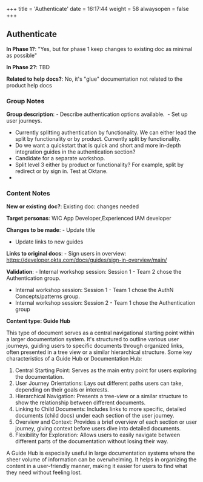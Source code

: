 +++
title = 'Authenticate'
date = 16:17:44
weight = 58
alwaysopen = false
+++

## Authenticate

**In Phase 1?**: "Yes, but for phase 1 keep changes to existing doc as minimal as possible"

**In Phase 2?**: TBD

**Related to help docs?**: No, it's "glue" documentation not related to the product help docs


### Group Notes

**Group description**: - Describe authentication options available. 
    - Set up user journeys.
- Currently splitting authentication by functionality. We can either lead the split by functionality or by product. Currently split by functionality.
- Do we want a quickstart that is quick and short and more in-depth integration guides in the authentication section?
- Candidate for a separate workshop.
- Split level 3 either by product or functionality? For example, split by redirect or by sign in. Test at Oktane.
- 

### Content Notes

**New or existing doc?**: Existing doc: changes needed

**Target personas**: WIC App Developer,Experienced IAM developer

**Changes to be made**: - Update title
- Update links to new guides

**Links to original docs**: - Sign users in overview: https://developer.okta.com/docs/guides/sign-in-overview/main/

**Validation**: - Internal workshop session: Session 1 - Team 2 chose the Authentication group.
- Internal workshop session: Session 1 - Team 1 chose the AuthN Concepts/patterns group.
- Internal workshop session: Session 2 - Team 1 chose the Authentication group

**Content type: Guide Hub**

This type of document serves as a central navigational starting point within a larger documentation system. It's structured to outline various user journeys, guiding users to specific documents through organized links, often presented in a tree view or a similar hierarchical structure. Some key characteristics of a Guide Hub or Documentation Hub:

1. Central Starting Point: Serves as the main entry point for users exploring the documentation.
2. User Journey Orientations: Lays out different paths users can take, depending on their goals or interests.
3. Hierarchical Navigation: Presents a tree-view or a similar structure to show the relationship between different documents.
4. Linking to Child Documents: Includes links to more specific, detailed documents (child docs) under each section of the user journey.
5. Overview and Context: Provides a brief overview of each section or user journey, giving context before users dive into detailed documents.
6. Flexibility for Exploration: Allows users to easily navigate between different parts of the documentation without losing their way.

A Guide Hub is especially useful in large documentation systems where the sheer volume of information can be overwhelming. It helps in organizing the content in a user-friendly manner, making it easier for users to find what they need without feeling lost.


